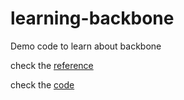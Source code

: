 # learning-backbone
Demo code to learn about backbone

check the [reference](reference.md)

check the [code](app/)
